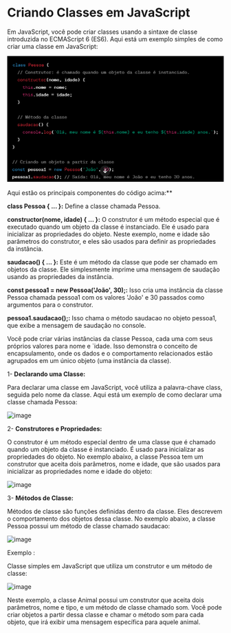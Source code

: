 # Criando Classes em JavaScript

Em JavaScript, você pode criar classes usando a sintaxe de classe introduzida no ECMAScript 6 (ES6). Aqui está um exemplo simples de como criar uma classe em JavaScript:



![Alt text](image.png)

Aqui estão os principais componentes do código acima:**

**class Pessoa { ... }:** Define a classe chamada Pessoa.

**constructor(nome, idade) { ... }:** O construtor é um método especial que é executado quando um objeto da classe é instanciado. Ele é usado para inicializar as propriedades do objeto. Neste exemplo, nome e idade são parâmetros do construtor, e eles são usados para definir as propriedades da instância.

**saudacao() { ... }:** Este é um método da classe que pode ser chamado em objetos da classe. Ele simplesmente imprime uma mensagem de saudação usando as propriedades da instância.

**const pessoa1 = new Pessoa('João', 30);:** Isso cria uma instância da classe Pessoa chamada pessoa1 com os valores 'João' e 30 passados como argumentos para o construtor.

**pessoa1.saudacao();:** Isso chama o método saudacao no objeto pessoa1, que exibe a mensagem de saudação no console.

Você pode criar várias instâncias da classe Pessoa, cada uma com seus próprios valores para nome e `idade. Isso demonstra o conceito de encapsulamento, onde os dados e o comportamento relacionados estão agrupados em um único objeto (uma instância da classe).

1- **Declarando uma Classe:**

Para declarar uma classe em JavaScript, você utiliza a palavra-chave class, seguida pelo nome da classe. Aqui está um exemplo de como declarar uma classe chamada Pessoa:

![image](https://github.com/Midssouza/ConteudosMesttra/assets/60756132/ccd03783-897e-4140-a8dc-a952e0de336e)


2- **Construtores e Propriedades:**

O construtor é um método especial dentro de uma classe que é chamado quando um objeto da classe é instanciado. É usado para inicializar as propriedades do objeto. No exemplo abaixo, a classe Pessoa tem um construtor que aceita dois parâmetros, nome e idade, que são usados para inicializar as propriedades nome e idade do objeto:

![image](https://github.com/Midssouza/ConteudosMesttra/assets/60756132/896fba31-dd30-4b15-a233-a8d84c87213c)


3- **Métodos de Classe:**

Métodos de classe são funções definidas dentro da classe. Eles descrevem o comportamento dos objetos dessa classe. No exemplo abaixo, a classe Pessoa possui um método de classe chamado saudacao:

![image](https://github.com/Midssouza/ConteudosMesttra/assets/60756132/46b4de3e-2b69-4a25-bd0a-f917cee383c0)

Exemplo :

Classe simples em JavaScript que utiliza um construtor e um método de classe:

![image](https://github.com/Midssouza/ConteudosMesttra/assets/60756132/ec89ebd1-88bb-4aa8-9108-1184d9bc1125)

Neste exemplo, a classe Animal possui um construtor que aceita dois parâmetros, nome e tipo, e um método de classe chamado som. Você pode criar objetos a partir dessa classe e chamar o método som para cada objeto, que irá exibir uma mensagem específica para aquele animal.









